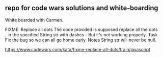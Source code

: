 ## repo for code wars solutions and white-boarding

White boarded with Carmen.

FIXME: Replace all dots
The code provided is supposed replace all the dots . in the specified String str with dashes -
But it's not working properly.
Task
Fix the bug so we can all go home early.
Notes
String str will never be null.

https://www.codewars.com/kata/fixme-replace-all-dots/train/javascript